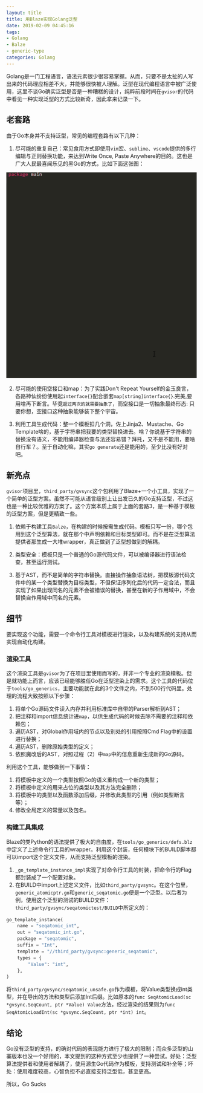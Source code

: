 ```yaml
---
layout: title
title: 用Blaze实现Golang泛型
date: 2019-02-09 04:45:16
tags:
- Golang
- Balze
- generic-type
categories: Golang
---
```


Golang是一门工程语言，语法元素很少很容易掌握。从而，只要不是太扯的人写出来的代码理应相差不大，并能够很快被人理解。泛型在现代编程语言中被广泛使用，这里不谈Go确实泛型是否是一种糟糕的设计，纯粹前段时间在`gvisor`的代码中看见一种实现泛型的方式比较新奇，因此拿来记录一下。

<!-- more -->

## 老套路
由于Go本身并不支持泛型，常见的编程套路有以下几种：

1. 尽可能的重复自己：常见食用方式即使用`vim`宏、`sublime`、`vscode`提供的多行编辑与正则替换功能，来达到Write Once, Paste Anywhere的目的。这也是广大人民最喜闻乐见的黑Go的方式，比如下面这张图：

![各路神仙利用编辑器复制替换](/images/6/go-generic.gif)

2. 尽可能的使用空接口和map：为了实践Don't Repeat Yourself的金玉良言，各路神仙纷纷使用起`interface{}`配合嵌套`map[string]interface{}`.完美,要用啥再下断言。毕竟`超过两次的就需要抽象了`，而空接口是一切抽象最终形态: 只要你想，空接口这种抽象能够装下整个宇宙。

3. 利用工具生成代码：整一个模板扣几个洞，佐上Jinja2、Mustache、Go Template啥的，基于字符串把我要的类型替换进去。啥？你说基于字符串的替换没有语义，不能用编译器检查与法还容易错？拜托，又不是不能用，要啥自行车？。至于自动化嘛，其实`go generate`还是能用的，至少比没有好对吧。

## 新亮点
`gvisor`项目里，`third_party/gvsync`这个包利用了Blaze+一个小工具，实现了一个简单的泛型方案。虽然不可能从语言级别上让出发已久的Go支持泛型，不过这也是一种比较优雅的方案了。这个方案本质上属于上面的套路3，是一种基于模板的泛型方案，但是更精致一些。

1. 依赖于构建工具`Balze`，在构建的时候按需生成代码。模板只写一份，哪个包用到这个泛型算法，就在那个中声明依赖和目标类型即可。而不是在泛型算法提供者那生成一大堆wrapper，真正做到了泛型想做到的解耦。

2. 类型安全：模板只是一个普通的Go源代码文件，可以被编译器进行语法检查，甚至运行测试。

3. 基于AST，而不是简单的字符串替换。直接操作抽象语法树，把模板源代码文件中的某一个类型替换为目标类型，不但保证序列化后的代码一定合法，而且实现了如果出现同名的元素不会被错误的替换，甚至在新的子作用域中，不会替换自作用域中同名的元素。

## 细节

要实现这个功能，需要一个命令行工具对模板进行渲染，以及构建系统的支持从而实现自动化构建。

### 渲染工具
这个渲染工具是`gvisor`为了在项目里使用而写的，并非一个专业的渲染模板。但是就功能上而言，应该已经能够胜任Go在泛型渲染上的需求。这个工具的代码位于`tools/go_generics`，主要功能就在此的3个文件之内，不到500行代码里。处理的流程大致按照以下步骤：
1. 将单个Go源码文件读入内存并利用标准库中自带的Parser解析到AST；
2. 把注释和import信息统计进`map`，以供生成代码的时候去除不需要的注释和依赖包；
3. 遍历AST，对Global作用域内的节点以及别处的引用按照Cmd Flag中的设置进行替换；
4. 遍历AST，删除原始类型的定义； 
5. 依照魔改后的AST，对照过程（2）中`map`中的信息重新生成新的Go源码。

利用这个工具，能够做到一下事情：
1. 将模板中定义的一个类型按照Go的语义重构成一个新的类型；
2. 将模板中定义的用来占位的类型以及其方法完全删除；
3. 将模板中的类型以及函数添加后缀，并修改此类型的引用（例如类型断言等）；
4. 修改全局定义的常量以及包名。

### 构建工具集成
Blaze的类Python的语法提供了极大的自由度，在`tools/go_generics/defs.blz`中定义了上述命令行工具的wrapper。利用这个封装，任何模块下的BUILD脚本都可以import这个定义文件，从而支持泛型模板的渲染。
1. `_go_template_instance_impl`实现了对命令行工具的封装，把命令行的Flag都封装成了一个配置对象。
2. 在BUILD中import上述定义文件，比如`third_party/gvsync`。在这个包里，`generic_atomicptr.go`和`generic_seqatomic.go`便是一个泛型。以后者为例，使用这个泛型的测试的BUILD文件：`third_party/gvsync/seqatomictest/BUILD`中所定义的：
```Python
go_template_instance(
    name = "seqatomic_int",
    out = "seqatomic_int.go",
    package = "seqatomic",
    suffix = "Int",
    template = "//third_party/gvsync:generic_seqatomic",
    types = {
        "Value": "int",
    },
)
```
将`third_party/gvsync/seqatomic_unsafe.go`作为模板，将Value类型换成int类型，并在导出的方法和类型后添加Int后缀。比如原本的`func SeqAtomicLoad(sc *gvsync.SeqCount, ptr *Value) Value`方法，经过渲染的结果则为`func SeqAtomicLoadInt(sc *gvsync.SeqCount, ptr *int) int`。

## 结论
Go没有泛型的支持，的确对代码的表现能力进行了极大的限制；而众多泛型的山寨版本也没一个好用的，本文提到的这种方式至少也提供了一种尝试。好处：泛型算法提供者和使用者解耦了，使用源生Go代码作为模板，支持测试和补全等；坏处：使用难度较高，心智负担不必直接支持泛型低，甚至更高。

所以，Go Sucks
